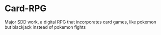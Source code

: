 # Card-RPG
Major SDD work, a digital RPG that incorporates card games, like pokemon but blackjack instead of pokemon fights
